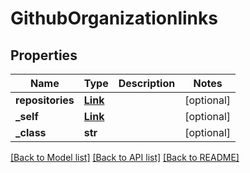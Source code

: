 # GithubOrganizationlinks

## Properties
Name | Type | Description | Notes
------------ | ------------- | ------------- | -------------
**repositories** | [**Link**](Link.md) |  | [optional] 
**_self** | [**Link**](Link.md) |  | [optional] 
**_class** | **str** |  | [optional] 

[[Back to Model list]](../README.md#documentation-for-models) [[Back to API list]](../README.md#documentation-for-api-endpoints) [[Back to README]](../README.md)


